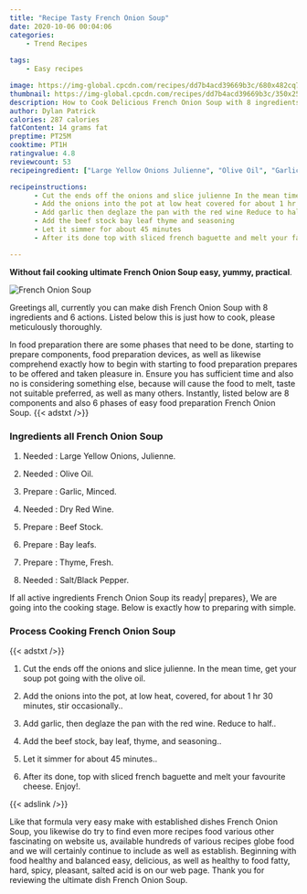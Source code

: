 ```yaml
---
title: "Recipe Tasty French Onion Soup"
date: 2020-10-06 00:04:06
categories:
    - Trend Recipes
    
tags:
    - Easy recipes

image: https://img-global.cpcdn.com/recipes/dd7b4acd39669b3c/680x482cq70/french-onion-soup-recipe-main-photo.jpg
thumbnail: https://img-global.cpcdn.com/recipes/dd7b4acd39669b3c/350x250cq70/french-onion-soup-recipe-main-photo.jpg
description: How to Cook Delicious French Onion Soup with 8 ingredients and 6 stages of easy cooking.
author: Dylan Patrick
calories: 287 calories
fatContent: 14 grams fat
preptime: PT25M
cooktime: PT1H
ratingvalue: 4.8
reviewcount: 53
recipeingredient: ["Large Yellow Onions Julienne", "Olive Oil", "Garlic Minced", "Dry Red Wine", "Beef Stock", "Bay leafs", "Thyme Fresh", "SaltBlack Pepper"]

recipeinstructions: 
      - Cut the ends off the onions and slice julienne In the mean time get your soup pot going with the olive oil 
      - Add the onions into the pot at low heat covered for about 1 hr 30 minutes stir occasionally 
      - Add garlic then deglaze the pan with the red wine Reduce to half 
      - Add the beef stock bay leaf thyme and seasoning 
      - Let it simmer for about 45 minutes 
      - After its done top with sliced french baguette and melt your favourite cheese Enjoy

---
```




**Without fail cooking ultimate French Onion Soup easy, yummy, practical**. 


![French Onion Soup](https://img-global.cpcdn.com/recipes/dd7b4acd39669b3c/680x482cq70/french-onion-soup-recipe-main-photo.jpg "French Onion Soup")




Greetings all, currently you can make dish French Onion Soup with 8 ingredients and 6 actions. Listed below this is just how to cook, please meticulously thoroughly.

In food preparation there are some phases that need to be done, starting to prepare components, food preparation devices, as well as likewise comprehend exactly how to begin with starting to food preparation prepares to be offered and taken pleasure in. Ensure you has sufficient time and also no is considering something else, because will cause the food to melt, taste not suitable preferred, as well as many others. Instantly, listed below are 8 components and also 6 phases of easy food preparation French Onion Soup.
{{< adstxt />}}

### Ingredients all French Onion Soup


1. Needed  : Large Yellow Onions, Julienne.

1. Needed  : Olive Oil.

1. Prepare  : Garlic, Minced.

1. Needed  : Dry Red Wine.

1. Prepare  : Beef Stock.

1. Prepare  : Bay leafs.

1. Prepare  : Thyme, Fresh.

1. Needed  : Salt/Black Pepper.



If all active ingredients French Onion Soup its ready| prepares}, We are going into the cooking stage. Below is exactly how to preparing with simple.

### Process Cooking French Onion Soup

{{< adstxt />}}


1. Cut the ends off the onions and slice julienne. In the mean time, get your soup pot going with the olive oil.



1. Add the onions into the pot, at low heat, covered, for about 1 hr 30 minutes, stir occasionally..



1. Add garlic, then deglaze the pan with the red wine. Reduce to half..



1. Add the beef stock, bay leaf, thyme, and seasoning..



1. Let it simmer for about 45 minutes..



1. After its done, top with sliced french baguette and melt your favourite cheese. Enjoy!.





{{< adslink />}}

Like that formula very easy make with established dishes French Onion Soup, you likewise do try to find even more recipes food various other fascinating on website us, available hundreds of various recipes globe food and we will certainly continue to include as well as establish. Beginning with food healthy and balanced easy, delicious, as well as healthy to food fatty, hard, spicy, pleasant, salted acid is on our web page. Thank you for reviewing the ultimate dish French Onion Soup.
